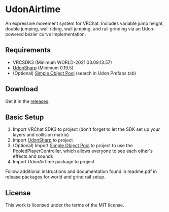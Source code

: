 # UdonAirtime
An expressive movement system for VRChat. Includes variable jump height, double jumping, wall riding, wall jumping, and rail grinding via an Udon-powered bézier curve implementation.

## Requirements
* VRCSDK3 (Minimum WORLD-2021.03.09.13.57)
* [UdonSharp](https://github.com/MerlinVR/UdonSharp) (Minimum 0.19.5)
* (Optional) [Simple Object Pool](https://vrcprefabs.com/browse) (search in Udon Prefabs tab)

## Download
Get it in the [releases](https://github.com/squiddingme/UdonAirtime/releases).

## Basic Setup
1. Import VRChat SDK3 to project (don't forget to let the SDK set up your layers and collision matrix)
2. Import [UdonSharp](https://github.com/MerlinVR/UdonSharp) to project
3. (Optional) Import [Simple Object Pool](https://vrcprefabs.com/browse) to project to use the PooledPlayerController, which allows everyone to see each other's effects and sounds
4. Import UdonAirtime package to project

Follow additional instructions and documentation found in readme.pdf in release packages for world and grind rail setup.

## License
This work is licensed under the terms of the MIT license.
